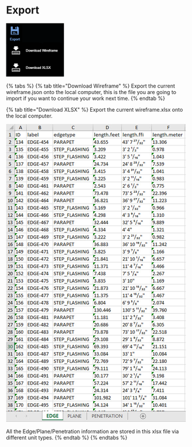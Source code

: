 # Export

![](../.gitbook/assets/export-button.png)

{% tabs %}
{% tab title="Download Wireframe" %}
Export the current wireframe.json onto the local computer, this is the file you are going to import if you want to continue your work next time.
{% endtab %}

{% tab title="Download XLSX" %}
Export the current wireframe.xlsx onto the local computer.

![](../.gitbook/assets/2018-09-12_11-18-20.jpg)

All the Edge/Plane/Penetration information are stored in this xlsx file via different unit types. 
{% endtab %}
{% endtabs %}



